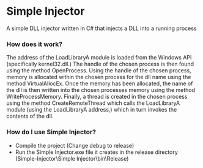 # Simple Injector
A simple DLL injector written in C# that injects a DLL into a running process

### How does it work?
The address of the LoadLibraryA module is loaded from the Windows API (specifically kernel32.dll.) The handle of the chosen process is then found using the method OpenProcess. Using the handle of the chosen process, memory is allocated within the chosen process for the dll name using the method VirtualAllocEx. Once the memory has been allocated, the name of the dll is then written into the chosen processes memory using the method WriteProcessMemory. Finally, a thread is created in the chosen process using the method CreateRemoteThread which calls the LoadLibraryA module (using the LoadLibraryA address,) which in turn invokes the contents of the dll.

### How do I use Simple Injector?
* Compile the project (Change debug to release)
* Run the Simple Injector.exe file it creates in the release directory (Simple-Injector\Simple Injector\bin\Release)
